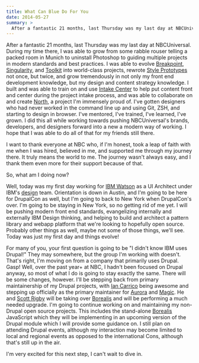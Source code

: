 ```yaml
---
title: What Can Blue Do For You
date: 2014-05-27
summary: >
  After a fantastic 21 months, last Thursday was my last day at NBCUniversal and am joining IBM.
---
```


After a fantastic 21 months, last Thursday was my last day at NBCUniversal. During my time there, I was able to grow from some rabble rouser telling a packed room in Munich to uninstall Photoshop to guiding multiple projects in modern standards and best practices. I was able to evolve [Breakpoint](https://github.com/team-sass/breakpoint), [Singularity](https://github.com/team-sass/singularity), and [Toolkit](https://github.com/team-sass/toolkit) into world-class projects, rewrote [Style Prototypes](https://github.com/north/generator-style-prototype) not once, but twice, and grow tremendously in not only my front end development knowledge, but my design and content strategy knowledge. I built and was able to train on and use [Intake Center](http://intake.center/) to help put content front and center during the project intake process, and was able to collaborate on and create [North](http://pointnorth.io/), a project I'm immensely proud of. I've gotten designers who had never worked in the command line up and using Git, ZSH, and starting to design in browser. I've mentored, I've trained, I've learned, I've grown. I did this all while working towards pushing NBCUniversal's brands, developers, and designers forward into a new a modern way of working. I hope that I was able to do all of that for my friends still there.

I want to thank everyone at NBC who, if I'm honest, took a leap of faith with me when I was hired, believed in me, and supported me through my journey there. It truly means the world to me. The journey wasn't always easy, and I thank them even more for their support because of that.

So, what am I doing now?

Well, today was my first day working for [IBM Watson](http://www.ibm.com/smarterplanet/us/en/ibmwatson/) as a UI Architect under IBM's [design](http://www.ibm.com/design/) team. Orientation is down in Austin, and I'm going to be here for DrupalCon as well, but I'm going to back to New York when DrupalCon's over. I'm going to be staying in New York, so no getting rid of me yet. I will be pushing modern front end standards, evangelizing internally and externally IBM Design thinking, and helping to build and architect a pattern library and webapp platform that we're looking to hopefully open source. Probably other things as well, maybe not some of those things, we'll see. Today was just my first day and things evolve!

For many of you, your first question is going to be "I didn't know IBM uses Drupal!" They may somewhere, but the group I'm working with doesn't. That's right, I'm moving on from a company that primarily uses Drupal. Gasp! Well, over the past year+ at NBC, I hadn't been focused on Drupal anyway, so most of what I do is going to stay exactly the same. There will be some changes, however. I'll be stepping back from primary maintainership of my Drupal projects, with [Ian Carrico](https://drupal.org/user/1300542) being awesome and stepping up officially as the primary maintainer for [Aurora](https://drupal.org/project/aurora) and [Magic](https://drupal.org/project/magic). He and [Scott Rigby](https://drupal.org/user/145945) will be taking over [Borealis](https://drupal.org/project/borealis) and will be performing a much needed upgrade. I'm going to continue working on and maintaining my non-Drupal open source projects. This includes the stand-alone [Borealis](https://github.com/snugug/borealis) JavaScript which they will be implementing in an upcoming version of the Drupal module which I will provide some guidance on. I still plan on attending Drupal events, although my interaction may become limited to local and regional events as opposed to the international Cons, although that's still up in the air.

I'm very excited for this next step, I can't wait to dive in.
